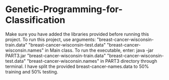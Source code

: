 # Genetic-Programming-for-Classification
Make sure you have added the libraries provided before running this project. To run this project, use arguments: "breast-cancer-wisconsin-train.data" "breast-cancer-wisconsin-test.data" "breast-cancer-wisconsin.names" in Main class. To run the executable, enter: java -jar PART3.jar "breast-cancer-wisconsin-train.data" "breast-cancer-wisconsin-test.data" "breast-cancer-wisconsin.names" in PART3 directory through terminal.
I have split the provided breast-cancer-names.data to 50% training and 50% testing. 
